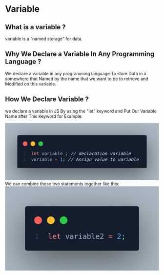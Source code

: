 # Variable
<h2>What is a variable ?</h2>
<p>
variable is a “named storage” for data.
</p>
<h2>Why We Declare a Variable In Any Programming Language ?</h2>
<p>
We declare a variable in any programming language To store Data in a somewhere that Named by the name that we want to be to retrieve and Modified on this variable.
</p>
<h2>How We Declare Variable ?</h2>
<p>
we declare a variable in JS By using the "let" keyword and Put Our Variable Name after This Keyword for Example:<br> 
  
  
![download](https://github.com/Islam-Turky/JavaScript-Tutorial/blob/221cfa9e15eb4964caf49173f7a5dbcfd56f50ab/Images/variable1.png)
<br>
We can combine  these two statements together like this:<br>
![combine](https://github.com/Islam-Turky/JavaScript-Tutorial/blob/d15254bbfa130efd24c566e90a08b6ff969d352f/Images/variable2.png)
</p>
